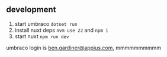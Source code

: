 ## development

1. start umbraco `dotnet run`
2. install nuxt deps `nvm use 22` and `npm i`
3. start nuxt `npm run dev`

umbraco login is ben.gardiner@appius.com, mmmmmmmmmm
